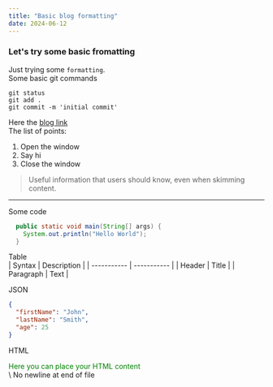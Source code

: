 ```yaml
---
title: "Basic blog formatting"
date: 2024-06-12
---
```

### Let's try some basic fromatting  

Just trying some `formatting`.  
Some basic git commands
```
git status
git add .
git commit -m 'initial commit'
```
Here the [blog link](https://maksymrybak.github.io/blog/)  
The list of points: 
1. Open the window
2. Say hi
3. Close the window

> Useful information that users should know, even when skimming content.
---
Some code  
```java
  public static void main(String[] args) {
    System.out.println("Hello World");
  }
```

Table  
| Syntax      | Description |
| ----------- | ----------- |
| Header      | Title       |
| Paragraph   | Text        |

JSON 
```json
{
  "firstName": "John",
  "lastName": "Smith",
  "age": 25
}
```

HTML
<div style="color: green">
  Here you can place your HTML content
</div>
\ No newline at end of file

